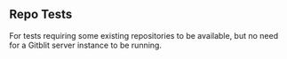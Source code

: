 Repo Tests
----------

For tests requiring some existing repositories to be available, but no need for a Gitblit server instance to be running.

